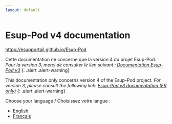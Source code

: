 ```yaml
---
layout: default
---
```


# Esup-Pod v4 documentation

<https://esupportail.github.io/Esup-Pod>

Cette documentation ne concerne que la version 4 du projet Esup-Pod.
_Pour la version 3, merci de consulter le lien suivant : [Documentation Esup-Pod v3](https://www.esup-portail.org/wiki/spaces/ES/pages/1113260038/Installation+de+Pod+V3)_
{: .alert .alert-warning}

This documentation only concerns version 4 of the Esup-Pod project.
_For version 3, please consult the following link: [Esup-Pod v3 documentation (FR only)](https://www.esup-portail.org/wiki/spaces/ES/pages/1113260038/Installation+de+Pod+V3)_
{: .alert .alert-warning}

Choose your language / Choisissez votre langue :

* [English](index_en)
* [Français](index_fr)
